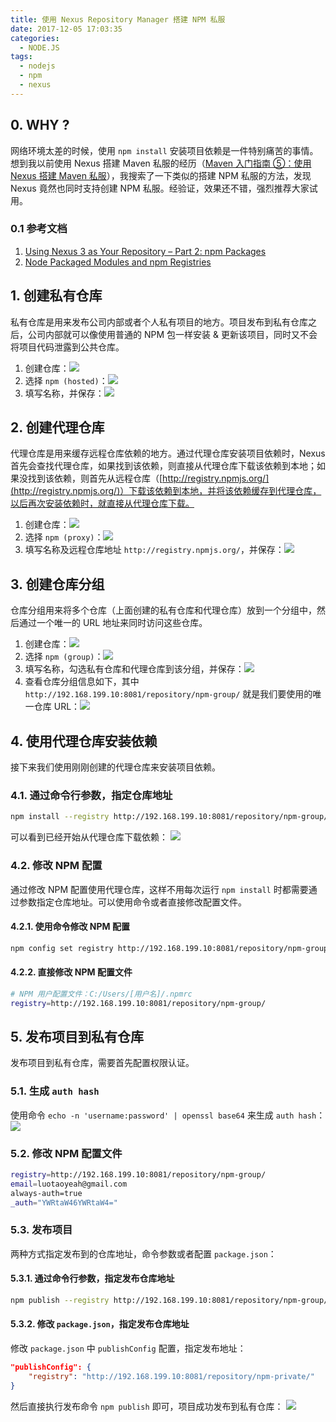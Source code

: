 ```yaml
---
title: 使用 Nexus Repository Manager 搭建 NPM 私服
date: 2017-12-05 17:03:35
categories:
  - NODE.JS
tags:
  - nodejs
  - npm
  - nexus
---
```


## 0. WHY ?

网络环境太差的时候，使用 `npm install` 安装项目依赖是一件特别痛苦的事情。想到我以前使用 Nexus 搭建 Maven 私服的经历（[Maven 入门指南 ⑤：使用 Nexus 搭建 Maven 私服](http://www.cnblogs.com/luotaoyeah/p/3791966.html)），我搜索了一下类似的搭建 NPM 私服的方法，发现 Nexus 竟然也同时支持创建 NPM 私服。经验证，效果还不错，强烈推荐大家试用。

### 0.1 参考文档

1. [Using Nexus 3 as Your Repository – Part 2: npm Packages](http://blog.sonatype.com/using-nexus-3-as-your-repository-part-2-npm-packages)
2. [Node Packaged Modules and npm Registries](https://help.sonatype.com/display/NXRM3/Node+Packaged+Modules+and+npm+Registries)

## 1. 创建私有仓库

私有仓库是用来发布公司内部或者个人私有项目的地方。项目发布到私有仓库之后，公司内部就可以像使用普通的 NPM 包一样安装 & 更新该项目，同时又不会将项目代码泄露到公共仓库。

1. 创建仓库：![](/images/sonatype-nexus-repository-manager-npm/create-repository.png)
2. 选择 `npm (hosted)`：![](/images/sonatype-nexus-repository-manager-npm/select-npm-hosted.png)
3. 填写名称，并保存：![](/images/sonatype-nexus-repository-manager-npm/config-npm-hosted.png)

## 2. 创建代理仓库

代理仓库是用来缓存远程仓库依赖的地方。通过代理仓库安装项目依赖时，Nexus 首先会查找代理仓库，如果找到该依赖，则直接从代理仓库下载该依赖到本地；如果没找到该依赖，则首先从远程仓库（[http://registry.npmjs.org/](http://registry.npmjs.org/)）下载该依赖到本地，并将该依赖缓存到代理仓库，以后再次安装依赖时，就直接从代理仓库下载。

1. 创建仓库：![](/images/sonatype-nexus-repository-manager-npm/create-repository.png)
2. 选择 `npm (proxy)`：![](/images/sonatype-nexus-repository-manager-npm/select-npm-proxy.png)
3. 填写名称及远程仓库地址 `http://registry.npmjs.org/`，并保存：![](/images/sonatype-nexus-repository-manager-npm/config-npm-proxy.png)

## 3. 创建仓库分组

仓库分组用来将多个仓库（上面创建的私有仓库和代理仓库）放到一个分组中，然后通过一个唯一的 URL 地址来同时访问这些仓库。

1. 创建仓库：![](/images/sonatype-nexus-repository-manager-npm/create-repository.png)
2. 选择 `npm (group)`：![](/images/sonatype-nexus-repository-manager-npm/select-npm-group.png)
3. 填写名称，勾选私有仓库和代理仓库到该分组，并保存：![](/images/sonatype-nexus-repository-manager-npm/config-npm-group.png)
4. 查看仓库分组信息如下，其中 `http://192.168.199.10:8081/repository/npm-group/` 就是我们要使用的唯一仓库 URL：![](/images/sonatype-nexus-repository-manager-npm/npm-group-info.png)

## 4. 使用代理仓库安装依赖

接下来我们使用刚刚创建的代理仓库来安装项目依赖。

### 4.1. 通过命令行参数，指定仓库地址

```bash
npm install --registry http://192.168.199.10:8081/repository/npm-group/ --verbose
```

可以看到已经开始从代理仓库下载依赖：
![](/images/sonatype-nexus-repository-manager-npm/npm-install-registry.png)

### 4.2. 修改 NPM 配置

通过修改 NPM 配置使用代理仓库，这样不用每次运行 `npm install` 时都需要通过参数指定仓库地址。可以使用命令或者直接修改配置文件。

#### 4.2.1. 使用命令修改 NPM 配置

```bash
npm config set registry http://192.168.199.10:8081/repository/npm-group/
```

#### 4.2.2. 直接修改 NPM 配置文件

```bash
# NPM 用户配置文件：C:/Users/[用户名]/.npmrc
registry=http://192.168.199.10:8081/repository/npm-group/
```

## 5. 发布项目到私有仓库

发布项目到私有仓库，需要首先配置权限认证。

### 5.1. 生成 `auth hash`

使用命令 `echo -n 'username:password' | openssl base64` 来生成 `auth hash`：
![](/images/sonatype-nexus-repository-manager-npm/anth-hash.png)

### 5.2. 修改 NPM 配置文件

```bash
registry=http://192.168.199.10:8081/repository/npm-group/
email=luotaoyeah@gmail.com
always-auth=true
_auth="YWRtaW46YWRtaW4="
```

### 5.3. 发布项目

两种方式指定发布到的仓库地址，命令参数或者配置 `package.json`：

#### 5.3.1. 通过命令行参数，指定发布仓库地址

```bash
npm publish --registry http://192.168.199.10:8081/repository/npm-group/
```

#### 5.3.2. 修改 `package.json`，指定发布仓库地址

修改 `package.json` 中 `publishConfig` 配置，指定发布地址：

```json
"publishConfig": {
    "registry": "http://192.168.199.10:8081/repository/npm-private/"
}
```

然后直接执行发布命令 `npm publish` 即可，项目成功发布到私有仓库：
![](/images/sonatype-nexus-repository-manager-npm/publish-success.png)
